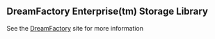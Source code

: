 ## DreamFactory Enterprise(tm) Storage Library
See the [DreamFactory](https://www.dreamfactory.com/) site for more information

